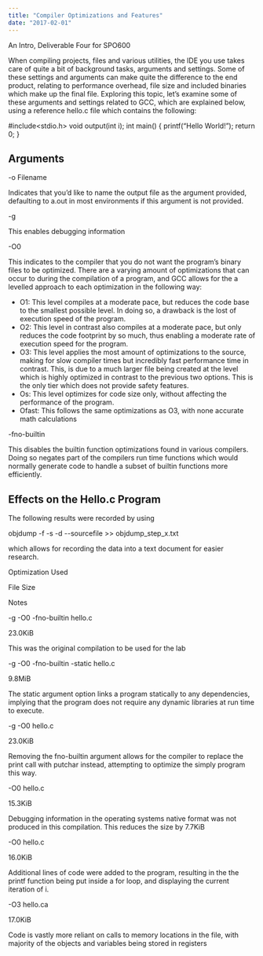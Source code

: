 ```yaml
---
title: "Compiler Optimizations and Features"
date: "2017-02-01"
---
```


An Intro, Deliverable Four for SPO600

When compiling projects, files and various utilities, the IDE you use takes care of quite a bit of background tasks, arguments and settings. Some of these settings and arguments can make quite the difference to the end product, relating to performance overhead, file size and included binaries which make up the final file. Exploring this topic, let’s examine some of these arguments and settings related to GCC, which are explained below, using a reference hello.c file which contains the following:

#include<stdio.h>
void output(int i);
int main()
{
  printf(“Hello World!”);
  return 0;
}

## Arguments

\-o Filename

Indicates that you’d like to name the output file as the argument provided, defaulting to a.out in most environments if this argument is not provided.

\-g

This enables debugging information

\-O0

This indicates to the compiler that you do not want the program’s binary files to be optimized. There are a varying amount of optimizations that can occur to during the compilation of a program, and GCC allows for the a levelled approach to each optimization in the following way:

- O1: This level compiles at a moderate pace, but reduces the code base to the smallest possible level. In doing so, a drawback is the lost of execution speed of the program.
- O2: This level in contrast also compiles at a moderate pace, but only reduces the code footprint by so much, thus enabling a moderate rate of execution speed for the program.
- O3: This level applies the most amount of optimizations to the source, making for slow compiler times but incredibly fast performance time in contrast. This, is due to a much larger file being created at the level which is highly optimized in contrast to the previous two options. This is the only tier which does not provide safety features.
- Os: This level optimizes for code size only, without affecting the performance of the program.
- Ofast: This follows the same optimizations as O3, with none accurate math calculations

\-fno-builtin

This disables the builtin function optimizations found in various compilers. Doing so negates part of the compilers run time functions which would normally generate code to handle a subset of builtin functions more efficiently.

## Effects on the Hello.c Program

The following results were recorded by using

objdump -f -s -d --sourcefile >> objdump\_step\_x.txt

which allows for recording the data into a text document for easier research.

Optimization Used

File Size

Notes

\-g -O0 -fno-builtin hello.c

23.0KiB

This was the original compilation to be used for the lab

\-g -O0 -fno-builtin -static hello.c

9.8MiB

The static argument option links a program statically to any dependencies, implying that the program does not require any dynamic libraries at run time to execute.

\-g -O0 hello.c

23.0KiB

Removing the fno-builtin argument allows for the compiler to replace the print call with putchar instead, attempting to optimize the simply program this way.

\-O0 hello.c

15.3KiB

Debugging information in the operating systems native format was not produced in this compilation. This reduces the size by 7.7KiB

\-O0 hello.c

16.0KiB

Additional lines of code were added to the program, resulting in the the printf function being put inside a for loop, and displaying the current iteration of i.

\-O3 hello.ca

17.0KiB

Code is vastly more reliant on calls to memory locations in the file, with majority of the objects and variables being stored in registers
